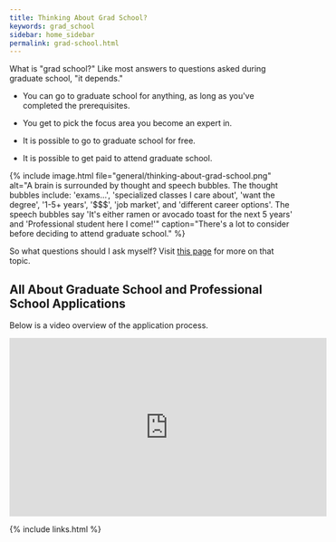 ```yaml
---
title: Thinking About Grad School?
keywords: grad_school
sidebar: home_sidebar
permalink: grad-school.html
---
```


What is "grad school?" Like most answers to questions asked during graduate
school, "it depends."

* You can go to graduate school for anything, as long as you've completed
the prerequisites.

* You get to pick the focus area you become an expert in.

* It is possible to go to graduate school for free.

* It is possible to get paid to attend graduate school.

{% include image.html file="general/thinking-about-grad-school.png"
alt="A brain is surrounded by thought and speech bubbles.
The thought bubbles include:
'exams...', 'specialized classes I care about', 'want the degree',
'1-5+ years', '$$$', 'job market', and 'different career options'.
The speech bubbles say 'It's either ramen or avocado toast for the next
5 years' and 'Professional student here I come!'"
caption="There's a lot to consider before deciding to attend graduate
school." %}

So what questions should I ask myself? Visit
[this page](what-to-ask-for-grad-school.html) for more on that topic.

## All About Graduate School and Professional School Applications

Below is a video overview of the application process.

<iframe width="560" height="315" src="https://www.youtube.com/embed/6VkSUhsZr40" frameborder="0" allowfullscreen="1"> </iframe>

{% include links.html %}
